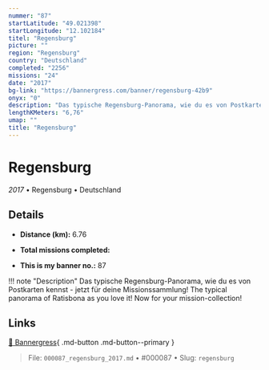 ```yaml
---
nummer: "87"
startLatitude: "49.021398"
startLongitude: "12.102184"
titel: "Regensburg"
picture: ""
region: "Regensburg"
country: "Deutschland"
completed: "2256"
missions: "24"
date: "2017"
bg-link: "https://bannergress.com/banner/regensburg-42b9"
onyx: "0"
description: "Das typische Regensburg-Panorama, wie du es von Postkarten kennst - jetzt für deine Missionssammlung! \nThe typical panorama of Ratisbona as you love it! Now for your mission-collection!"
lengthKMeters: "6,76"
umap: ""
title: "Regensburg"
---
```

# Regensburg

*2017* • Regensburg • Deutschland



## Details
- **Distance (km):** 6.76

- **Total missions completed:** 
- **This is my banner no.:** 87


!!! note "Description"
    Das typische Regensburg-Panorama, wie du es von Postkarten kennst - jetzt für deine Missionssammlung! 
The typical panorama of Ratisbona as you love it! Now for your mission-collection!



## Links
[🔗 Bannergress](https://bannergress.com/banner/regensburg-42b9){ .md-button .md-button--primary }



> File: `000087_regensburg_2017.md` • #000087 • Slug: `regensburg`
